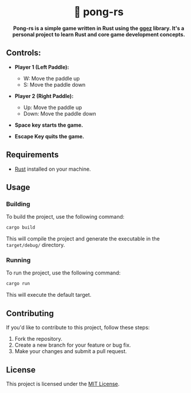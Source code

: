 <div align="center">

# 🧶 pong-rs

**Pong-rs is a simple game written in Rust using the [ggez](https://github.com/ggez/ggez) library. It's a personal project to learn Rust and core game development concepts.**

</div>

## Controls:

- **Player 1 (Left Paddle):**
    - W: Move the paddle up
    - S: Move the paddle down

- **Player 2 (Right Paddle):**
    - Up: Move the paddle up
    - Down: Move the paddle down

- **Space key starts the game.**
- **Escape Key quits the game.**

## Requirements

- [Rust](https://www.rust-lang.org/tools/install) installed on your machine.

## Usage

### Building

To build the project, use the following command:

```bash
cargo build
```

This will compile the project and generate the executable in the `target/debug/` directory.

### Running

To run the project, use the following command:

```bash
cargo run
```

This will execute the default target.

## Contributing

If you'd like to contribute to this project, follow these steps:

1. Fork the repository.
2. Create a new branch for your feature or bug fix.
3. Make your changes and submit a pull request.

## License

This project is licensed under the [MIT License](LICENSE).
